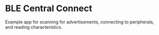 BLE Central Connect
===================

Example app for scanning for advertisements, connecting to
peripherals, and reading characteristics.
